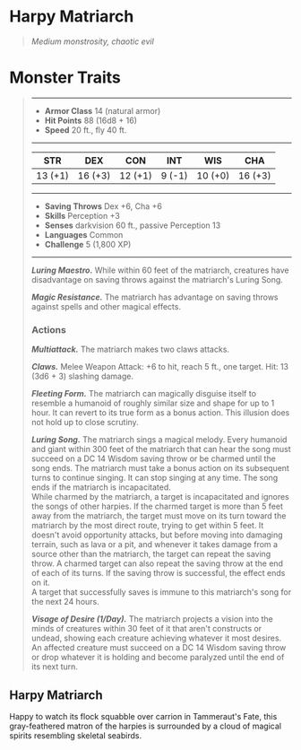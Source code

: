 # Harpy Matriarch
>*Medium monstrosity, chaotic evil*
# Monster Traits
>___
>- **Armor Class** 14 (natural armor)
>- **Hit Points** 88 (16d8 + 16)
>- **Speed** 20 ft., fly 40 ft.
>___
>|STR|DEX|CON|INT|WIS|CHA|
>|:---:|:---:|:---:|:---:|:---:|:---:|
>|13 (+1)|16 (+3)|12 (+1)|9 (-1)|10 (+0)|16 (+3)|
>___
>- **Saving Throws** Dex +6, Cha +6
>- **Skills** Perception +3
>- **Senses** darkvision 60 ft., passive Perception 13
>- **Languages** Common
>- **Challenge** 5 (1,800 XP)
>___
>***Luring Maestro.*** While within 60 feet of the matriarch, creatures have disadvantage on saving throws against the matriarch's Luring Song.  
>
>***Magic Resistance.*** The matriarch has advantage on saving throws against spells and other magical effects.  
>
>### Actions
>***Multiattack.*** The matriarch makes two claws attacks.  
>
>***Claws.*** Melee Weapon Attack: +6 to hit, reach 5 ft., one target. Hit: 13 (3d6 + 3) slashing damage.  
>
>***Fleeting Form.*** The matriarch can magically disguise itself to resemble a humanoid of roughly similar size and shape for up to 1 hour. It can revert to its true form as a bonus action. This illusion does not hold up to close scrutiny.  
>
>***Luring Song.*** The matriarch sings a magical melody. Every humanoid and giant within 300 feet of the matriarch that can hear the song must succeed on a DC 14 Wisdom saving throw or be charmed until the song ends. The matriarch must take a bonus action on its subsequent turns to continue singing. It can stop singing at any time. The song ends if the matriarch is incapacitated.  
>While charmed by the matriarch, a target is incapacitated and ignores the songs of other harpies. If the charmed target is more than 5 feet away from the matriarch, the target must move on its turn toward the matriarch by the most direct route, trying to get within 5 feet. It doesn't avoid opportunity attacks, but before moving into damaging terrain, such as lava or a pit, and whenever it takes damage from a source other than the matriarch, the target can repeat the saving throw. A charmed target can also repeat the saving throw at the end of each of its turns. If the saving throw is successful, the effect ends on it.  
>A target that successfully saves is immune to this matriarch's song for the next 24 hours.  
>
>***Visage of Desire (1/Day).*** The matriarch projects a vision into the minds of creatures within 30 feet of it that aren't constructs or undead, showing each creature achieving whatever it most desires. An affected creature must succeed on a DC 14 Wisdom saving throw or drop whatever it is holding and become paralyzed until the end of its next turn.
## Harpy Matriarch
Happy to watch its flock squabble over carrion in Tammeraut's Fate, this gray-feathered matron of the harpies is surrounded by a cloud of magical spirits resembling skeletal seabirds.